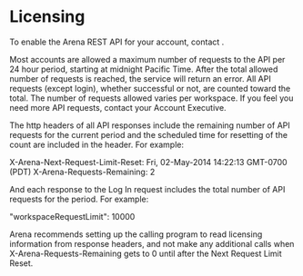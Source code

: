 # Licensing
To enable the Arena REST API for your account, contact .

Most accounts are allowed a maximum number of requests to the API per 24 hour period, starting at midnight Pacific Time. After the total allowed number of requests is reached, the service will return an error.  All API requests \(except login\), whether successful or not, are counted toward the total. The number of requests allowed varies per workspace. If you feel you need more API requests, contact your Account Executive. 

The http headers of all API responses include the remaining number of API requests for the current period and the scheduled time for resetting of the count are included in the header. For example:




X\-Arena\-Next\-Request\-Limit\-Reset: Fri, 02\-May\-2014 14:22:13 GMT\-0700 \(PDT\) X\-Arena\-Requests\-Remaining: 2

And each response to the Log In request includes the total number of API requests for the period. For example:



"workspaceRequestLimit": 10000

Arena recommends setting up the calling program to read licensing information from response headers, and not make any additional calls when X\-Arena\-Requests\-Remaining gets to 0 until after the Next Request Limit Reset.

